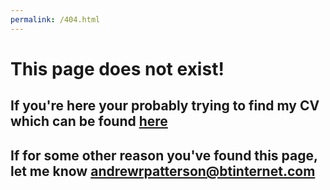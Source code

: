 ```yaml
---
permalink: /404.html
---
```

# This page does not exist!
## If you're here your probably trying to find my CV which can be found [here](https://andrewrpatterson.com/cv)

## If for some other reason you've found this page, let me know <andrewrpatterson@btinternet.com>

